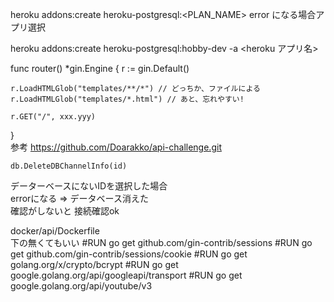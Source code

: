 heroku addons:create heroku-postgresql:<PLAN_NAME>
error になる場合アプリ選択

heroku addons:create heroku-postgresql:hobby-dev -a <heroku アプリ名>

func router() *gin.Engine {
    r := gin.Default()

    r.LoadHTMLGlob("templates/**/*") // どっちか、ファイルによる
    r.LoadHTMLGlob("templates/*.html") // あと、忘れやすい!
    
    r.GET("/", xxx.yyy)
}  
参考
https://github.com/Doarakko/api-challenge.git
```
db.DeleteDBChannelInfo(id)
```
データーベースにないIDを選択した場合  
errorになる => データベース消えた  
確認がしないと
接続確認ok
  
docker/api/Dockerfile  
下の無くてもいい
#RUN go get github.com/gin-contrib/sessions
#RUN go get github.com/gin-contrib/sessions/cookie
#RUN go get golang.org/x/crypto/bcrypt
#RUN go get google.golang.org/api/googleapi/transport
#RUN go get google.golang.org/api/youtube/v3